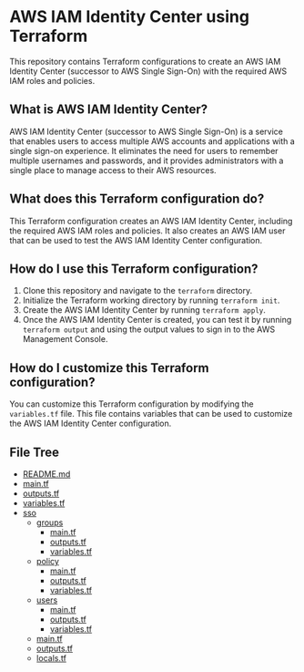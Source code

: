 # AWS IAM Identity Center using Terraform

This repository contains Terraform configurations to create an AWS IAM Identity Center (successor to AWS Single Sign-On) with the required AWS IAM roles and policies.

## What is AWS IAM Identity Center?

AWS IAM Identity Center (successor to AWS Single Sign-On) is a service that enables users to access multiple AWS accounts and applications with a single sign-on experience. It eliminates the need for users to remember multiple usernames and passwords, and it provides administrators with a single place to manage access to their AWS resources.

## What does this Terraform configuration do?

This Terraform configuration creates an AWS IAM Identity Center, including the required AWS IAM roles and policies. It also creates an AWS IAM user that can be used to test the AWS IAM Identity Center configuration.

## How do I use this Terraform configuration?

1. Clone this repository and navigate to the `terraform` directory.
2. Initialize the Terraform working directory by running `terraform init`.
3. Create the AWS IAM Identity Center by running `terraform apply`.
4. Once the AWS IAM Identity Center is created, you can test it by running `terraform output` and using the output values to sign in to the AWS Management Console.

## How do I customize this Terraform configuration?

You can customize this Terraform configuration by modifying the `variables.tf` file. This file contains variables that can be used to customize the AWS IAM Identity Center configuration.


## File Tree

- [README.md](README.md)
- [main.tf](main.tf)
- [outputs.tf](outputs.tf)
- [variables.tf](variables.tf)
- [sso](sso)
  - [groups](modules/groups)
    - [main.tf](modules/groups/main.tf)
    - [outputs.tf](modules/groups/outputs.tf)
    - [variables.tf](modules/groups/variables.tf)
  - [policy](modules/policy)
    - [main.tf](modules/policy/main.tf)
    - [outputs.tf](modules/policy/outputs.tf)
    - [variables.tf](modules/policy/variables.tf)
  - [users](modules/users)
    - [main.tf](modules/users/main.tf)
    - [outputs.tf](modules/users/outputs.tf)
    - [variables.tf](modules/users/variables.tf)
  - [main.tf](main.tf)
  - [outputs.tf](outputs.tf)
  - [locals.tf](locals.tf)
